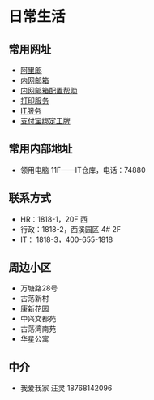 # 日常生活

## 常用网址

- [阿里郎](http://alilang.alibaba-inc.com/)
- [内网邮箱](https://webmail.alibaba-inc.com)
- [内网邮箱配置帮助](http://alimail.alibaba-inc.com/help/)
- [打印服务](http://print.alibaba-inc.com/)
- [IT服务](http://itkbm.alibaba-inc.com/portal/)
- [支付宝绑定工牌](http://mobilecpprod.alipay.com/index.htm)

## 常用内部地址

- 领用电脑 11F——IT仓库，电话：74880

## 联系方式

- HR：1818-1，20F 西
- 行政：1818-2，西溪园区 4# 2F
- IT： 1818-3，400-655-1818

##  周边小区

- 万塘路28号
- 古荡新村
- 康新花园
- 中兴文都苑
- 古荡湾南苑
- 华星公寓

## 中介

- 我爱我家 汪灵 18768142096
